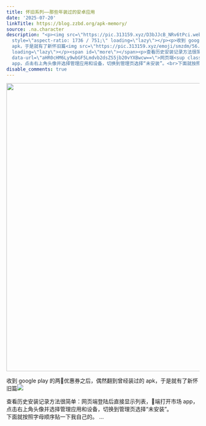 ```yaml
---
title: 怀旧系列——那些年装过的安卓应用
date: '2025-07-20'
linkTitle: https://blog.zzbd.org/apk-memory/
source: .na.character
description: "<p><img src=\"https://pic.313159.xyz/D3bJJcB_NRv6tPci.webp\" height=\"751\"
  style=\"aspect-ratio: 1736 / 751;\" loading=\"lazy\"></p><p>收到 google play 的两\U0001F52A优惠券之后，偶然翻到曾经装过的
  apk，于是就有了新怀旧篇<img src=\"https://pic.313159.xyz/emoji/smzdm/56.png\" class=\"inline\"
  loading=\"lazy\"></p><span id=\"more\"></span><p>查看历史安装记录方法很简单：<span class=\"exturl\"
  data-url=\"aHR0cHM6Ly9wbGF5Lmdvb2dsZS5jb20vYXBwcw==\">网页端<sup class=\"fab fa-google-play\"></sup></span>登陆后直接显示列表，\U0001F4F1端打开市场
  app，点击右上角头像并选择管理应用和设备，切换到管理页选择“未安装”。<br>下面就按照字母顺序贴一下我自己的。 ..."
disable_comments: true
---
```

<p><img src="https://pic.313159.xyz/D3bJJcB_NRv6tPci.webp" height="751" style="aspect-ratio: 1736 / 751;" loading="lazy"></p><p>收到 google play 的两🔪优惠券之后，偶然翻到曾经装过的 apk，于是就有了新怀旧篇<img src="https://pic.313159.xyz/emoji/smzdm/56.png" class="inline" loading="lazy"></p><span id="more"></span><p>查看历史安装记录方法很简单：<span class="exturl" data-url="aHR0cHM6Ly9wbGF5Lmdvb2dsZS5jb20vYXBwcw==">网页端<sup class="fab fa-google-play"></sup></span>登陆后直接显示列表，📱端打开市场 app，点击右上角头像并选择管理应用和设备，切换到管理页选择“未安装”。<br>下面就按照字母顺序贴一下我自己的。 ...